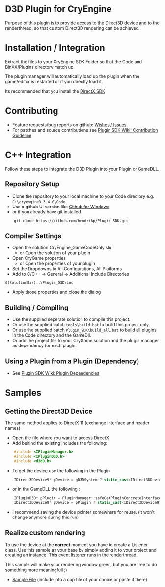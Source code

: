 D3D Plugin for CryEngine
========================
Purpose of this plugin is to provide access to the Direct3D device and to the renderthread, so that custom Direct3D rendering can be achieved.

Installation / Integration
==========================
Extract the files to your CryEngine SDK Folder so that the Code and BinXX/Plugins directory match up.

The plugin manager will automatically load up the plugin when the game/editor is restarted or if you directly load it.

Its recommended that you install the [DirectX SDK](http://www.microsoft.com/en-us/download/details.aspx?id=6812)

Contributing
============
* Feature requests/bug reports on github:
 [Wishes / Issues](https://github.com/hendrikp/Plugin_D3D/issues)
* For patches and source contributions see [Plugin SDK Wiki: Contribution Guideline](https://github.com/hendrikp/Plugin_SDK/wiki/Contribution-Guideline)

C++ Integration
====================================================================
Follow these steps to integrate the D3D Plugin into your Plugin or GameDLL.

Repository Setup
----------------
* Clone the repository to your local machine to your Code directory e.g. ```C:\cryengine3_3.4.0\Code```.
* Use a github UI version like [Github for Windows](http://windows.github.com/)
* or if you already have git installed

```
    git clone https://github.com/hendrikp/Plugin_SDK.git
```

Compiler Settings
-----------------
* Open the solution CryEngine_GameCodeOnly.sln
  * or Open the solution of your plugin
* Open CryGame properties
  * or Open the properties of your plugin
* Set the Dropdowns to All Configurations, All Platforms
* Add to C/C++ -> General -> Additional Include Directories

```
$(SolutionDir)..\Plugin_D3D\inc
```

* Apply those properties and close the dialog

Building / Compiling
--------------------
* Use the supplied seperate solution to compile this project.
* Or use the supplied batch ```tools\build.bat``` to build this project only.
* Or use the supplied batch ```Plugin_SDK\build_all.bat``` to build all plugins in the Code directory and the GameDll.
* Or add the project file to your CryGame solution and the plugin manager as dependency for each plugin.

Using a Plugin from a Plugin (Dependency)
-----------------------------------------
* See [Plugin SDK Wiki: Plugin Dependencies](https://github.com/hendrikp/Plugin_SDK/wiki/Plugin-Dependencies)

Samples
=======

Getting the Direct3D Device
---------------------------
The same method applies to DirectX 11 (exchange interface and header names)

* Open the file where you want to access DirectX
* Add behind the existing includes the following:

```C++
	#include <IPluginManager.h>
    #include <IPluginD3D.h>
    #include <d3d9.h>
```

* To get the device use the following in the Plugin:

```C++
    IDirect3DDevice9* pDevice = gD3DSystem ? static_cast<IDirect3DDevice9*>(gD3DSystem->GetDevice()) : NULL;
```

* or in the GameDLL the following  :

```C++
	IPluginD3D* pPlugin = PluginManager::safeGetPluginConcreteInterface<D3DPlugin::IPluginD3D*>( "D3D" );
    IDirect3DDevice9* pDevice = pPlugin ? static_cast<IDirect3DDevice9*>(pPlugin->GetDevice()) : NULL;
```

* I recommend saving the device pointer somewhere for reuse.
(it won't change anymore during this run)

Realize custom rendering
------------------------
To use the device at the **correct** moment you have to create a Listener class. Use this sample as your
base by simply adding it to your project and creating an instance. This event listener runs in the renderthread.

This sample will make your rendering window green, but you are free to do something more meaningfull ;)

* [Sample File](sample/D3DPlugin_Sample_impl.h) (include into a cpp file of your choice or paste it there)

